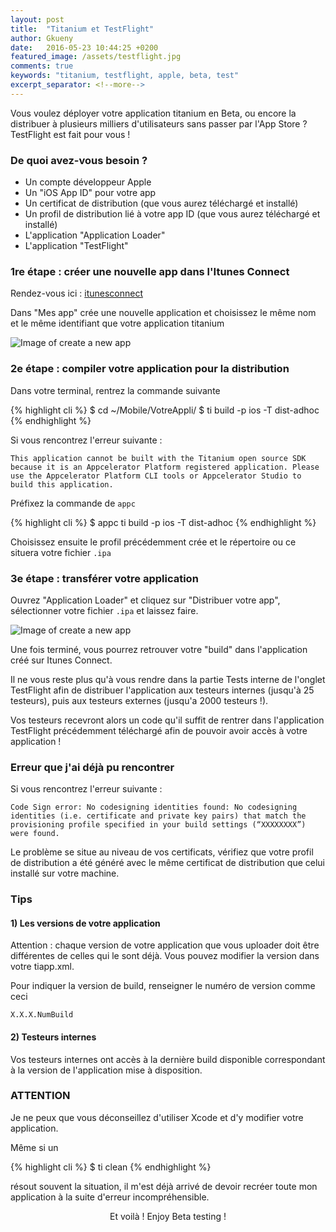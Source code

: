 ```yaml
---
layout: post
title:  "Titanium et TestFlight"
author: Gkueny
date:   2016-05-23 10:44:25 +0200
featured_image: /assets/testflight.jpg
comments: true
keywords: "titanium, testflight, apple, beta, test"
excerpt_separator: <!--more-->
---
```

Vous voulez déployer votre application titanium en Beta, ou encore la distribuer à plusieurs milliers d'utilisateurs sans passer par l'App Store ? TestFlight est fait pour vous !
<!--more-->

### De quoi avez-vous besoin ?

- Un compte développeur Apple
- Un "iOS App ID" pour votre app
- Un certificat de distribution (que vous aurez téléchargé et installé)
- Un profil de distribution lié à votre app ID (que vous aurez téléchargé et installé)
- L'application "Application Loader"
- L'application "TestFlight"


### 1re étape : créer une nouvelle app dans l'Itunes Connect

Rendez-vous ici : [itunesconnect](https://itunesconnect.apple.com/)

Dans "Mes app" crée une nouvelle application et choisissez le même nom et le même identifiant que votre application titanium

![Image of create a new app]({{site.github.url}}assets/new_app.png)


### 2e étape : compiler votre application pour la distribution

Dans votre terminal, rentrez la commande suivante

{% highlight cli %}
$ cd ~/Mobile/VotreAppli/
$ ti build -p ios -T dist-adhoc
{% endhighlight %}

Si vous rencontrez l'erreur suivante :

`This application cannot be built with the Titanium open source SDK because it is an Appcelerator Platform registered application. Please use the Appcelerator Platform CLI tools or Appcelerator Studio to build this application.`

Préfixez la commande de `appc`

{% highlight cli %}
$ appc ti build -p ios -T dist-adhoc
{% endhighlight %}

Choisissez ensuite le profil précédemment crée et le répertoire ou ce situera votre fichier `.ipa`



### 3e étape : transférer votre application

Ouvrez "Application Loader" et cliquez sur "Distribuer votre app", sélectionner votre fichier `.ipa` et laissez faire.

![Image of create a new app]({{site.github.url}}assets/distrib_app.png)

Une fois terminé, vous pourrez retrouver votre "build" dans l'application créé sur Itunes Connect.

Il ne vous reste plus qu'à vous rendre dans la partie Tests interne de l'onglet TestFlight afin de distribuer l'application aux testeurs internes (jusqu'à 25 testeurs), puis aux testeurs externes (jusqu'a 2000 testeurs !).

Vos testeurs recevront alors un code qu'il suffit de rentrer dans l'application TestFlight précédemment téléchargé afin de pouvoir avoir accès à votre application !


### Erreur que j'ai déjà pu rencontrer

Si vous rencontrez l'erreur suivante :

`Code Sign error: No codesigning identities found: No codesigning identities (i.e. certificate and private key pairs) that match the provisioning profile specified in your build settings (“XXXXXXXX”) were found.`

Le problème se situe au niveau de vos certificats, vérifiez que votre profil de distribution a été généré avec le même certificat de distribution que celui installé sur votre machine.


### Tips

#### 1) Les versions de votre application

Attention : chaque version de votre application que vous uploader doit être différentes de celles qui le sont déjà. Vous pouvez modifier la version dans votre tiapp.xml.

Pour indiquer la version de build, renseigner le numéro de version comme ceci

    X.X.X.NumBuild


#### 2) Testeurs internes

Vos testeurs internes ont accès à la dernière build disponible correspondant à la version de l'application mise à disposition.


### ATTENTION

Je ne peux que vous déconseillez d'utiliser Xcode et d'y modifier votre application.

Même si un

{% highlight cli %}
$ ti clean
{% endhighlight %}

résout souvent la situation, il m'est déjà arrivé de devoir recréer toute mon application à la suite d'erreur incompréhensible.


<center>
    Et voilà ! Enjoy Beta testing !
</center>
